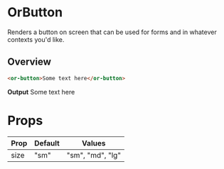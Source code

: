 # OrButton

Renders a button on screen that can be used for forms and in whatever contexts you'd like.


## Overview 

```html
<or-button>Some text here</or-button>
```
**Output**
<or-button>Some text here</or-button>

# Props
| Prop | Default | Values |
|--|--|--|
| size | "sm" | "sm", "md", "lg"

<script lang="ts">

import { defineComponent, ref } from 'vue';

export default defineComponent({
    setup() {
        const text = ref('');

        return {
            text
        }
    }
})
</script>